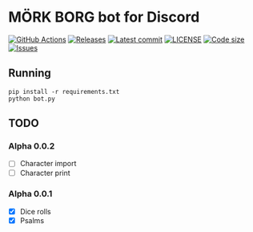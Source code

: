 # MÖRK BORG bot for Discord

[![GitHub Actions](https://img.shields.io/endpoint.svg?url=https%3A%2F%2Factions-badge.atrox.dev%2Freplicant0wnz%2Fverhu%2Fbadge)](https://actions-badge.atrox.dev/replicant0wnz/verhu/goto)
[![Releases](https://img.shields.io/github/v/release/replicant0wnz/verhu)](https://github.com/replicant0wnz/verhu/releases)
[![Latest commit](https://img.shields.io/github/last-commit/replicant0wnz/verhu)](https://github.com/replicant0wnz/verhu/commits/main)
[![LICENSE](https://img.shields.io/github/license/replicant0wnz/verhu)](https://github.com/replicant0wnz/verhu/blob/main/LICENSE)
[![Code size](https://img.shields.io/github/languages/code-size/replicant0wnz/verhu)](https://github.com/replicant0wnz/verhu)
[![Issues](https://img.shields.io/github/issues-raw/replicant0wnz/verhu)](https://github.com/replicant0wnz/verhu/issues)

## Running

```
pip install -r requirements.txt
python bot.py
```

## TODO

### Alpha 0.0.2

* [ ] Character import
* [ ] Character print

### Alpha 0.0.1

* [x] Dice rolls
* [x] Psalms
